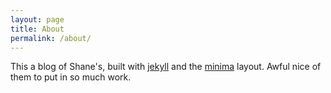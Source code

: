 ```yaml
---
layout: page
title: About
permalink: /about/
---
```


This a blog of Shane's, built with [jekyll][jekyll-organization] and the
[minima](https://github.com/jekyll/minima) layout. Awful nice of them to put in
so much work.

[jekyll-organization]: https://github.com/jekyll
